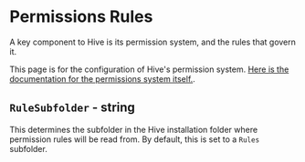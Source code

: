 ﻿# Permissions Rules

A key component to Hive is its permission system, and the rules that govern it.

This page is for the configuration of Hive's permission system. [Here is the documentation for the permissions system itself.](https://github.com/Atlas-Rhythm/Hive/blob/master/Hive.Permissions/docs/Usage.md).

## `RuleSubfolder` - string

This determines the subfolder in the Hive installation folder where permission rules will be read from. By default, this is set to a `Rules` subfolder.